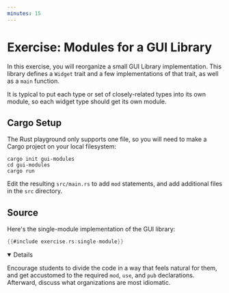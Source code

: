 ```yaml
---
minutes: 15
---
```


# Exercise: Modules for a GUI Library

In this exercise, you will reorganize a small GUI Library implementation. This
library defines a `Widget` trait and a few implementations of that trait, as
well as a `main` function.

It is typical to put each type or set of closely-related types into its own
module, so each widget type should get its own module.

## Cargo Setup

The Rust playground only supports one file, so you will need to make a Cargo
project on your local filesystem:

```shell
cargo init gui-modules
cd gui-modules
cargo run
```

Edit the resulting `src/main.rs` to add `mod` statements, and add additional
files in the `src` directory.

## Source

Here's the single-module implementation of the GUI library:

```rust
{{#include exercise.rs:single-module}}
```

<details open='true'>

Encourage students to divide the code in a way that feels natural for them, and
get accustomed to the required `mod`, `use`, and `pub` declarations. Afterward,
discuss what organizations are most idiomatic.

</details>
